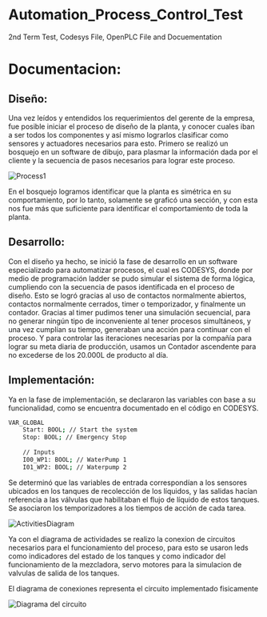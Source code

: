# Automation_Process_Control_Test

2nd Term Test, Codesys File, OpenPLC File and Docuementation

# Documentacion: 

## Diseño: 

Una vez leídos y entendidos los requerimientos del gerente de la empresa, fue posible iniciar el proceso de diseño de la planta, y conocer cuales iban a ser todos los componentes y así mismo lograrlos clasificar como sensores y actuadores necesarios para esto.
Primero se realizó un bosquejo en un software de dibujo, para plasmar la información dada por el cliente y la secuencia de pasos necesarios para lograr este proceso.

![Process1](https://user-images.githubusercontent.com/57844238/162121442-0df5d6d6-3bfe-4b89-a295-9f0edcba9873.png)


En el bosquejo logramos identificar que la planta es simétrica en su comportamiento, por lo tanto, solamente se graficó una sección, y con esta nos fue más que suficiente para identificar el comportamiento de toda la planta.

## Desarrollo: 

Con el diseño ya hecho, se inició la fase de desarrollo en un software especializado para automatizar procesos, el cual es CODESYS, donde por medio de programación ladder se pudo simular el sistema de forma lógica, cumpliendo con la secuencia de pasos identificada en el proceso de diseño. 
Esto se logró gracias al uso de contactos normalmente abiertos, contactos normalmente cerrados, timer o temporizador, y finalmente un contador. 
Gracias al timer pudimos tener una simulación secuencial, para no generar ningún tipo de inconveniente al tener procesos simultáneos, y una vez cumplían su tiempo, generaban una acción para continuar con el proceso.
Y para controlar las iteraciones necesarias por la compañía para lograr su meta diaria de producción, usamos un Contador ascendente para no excederse de los 20.000L de producto al día.

## Implementación: 

Ya en la fase de implementación, se declararon las variables con base a su funcionalidad, como se encuentra documentado en el código en CODESYS. 

```bash
VAR_GLOBAL
	Start: BOOL; // Start the system
	Stop: BOOL; // Emergency Stop 
	
	// Inputs
	I00_WP1: BOOL; // WaterPump 1 
	I01_WP2: BOOL; // Waterpump 2
```

Se determinó que las variables de entrada correspondían a los sensores ubicados en los tanques de recolección de los líquidos, y las salidas hacían referencia a las válvulas que habilitaban el flujo de líquido de estos tanques. Se asociaron los temporizadores a los tiempos de acción de cada tarea.
 
![ActivitiesDiagram](https://user-images.githubusercontent.com/57844238/162121431-c0381733-2d8d-42d9-acf9-e68736e7769a.png)

Ya con el diagrama de actividades se realizo la conexion de circuitos necesarios para el funcionamiento del proceso, para esto se usaron leds como indicadores del estado de los tanques y como indicador del funcionamiento de la mezcladora, servo motores para la simulacion de valvulas de salida de los tanques.

El diagrama de conexiones representa el circuito implementado fisicamente


![Diagrama del circuito](https://user-images.githubusercontent.com/57844238/162249726-601db0ca-1b0a-4bf0-9ff4-23c0863aaf7a.png)
